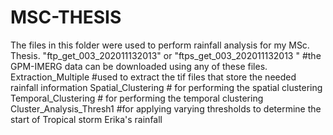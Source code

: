# MSC-THESIS
The files in this folder were used to perform rainfall analysis for my MSc. Thesis.
"ftp_get_003_202011132013" or "ftps_get_003_202011132013 "       #the GPM-IMERG data can be downloaded using any of these files.
Extraction_Multiple                                              #used to extract the tif files that store the needed rainfall information
Spatial_Clustering                                               # for performing the spatial clustering
Temporal_Clustering                                               # for performing the temporal clustering
Cluster_Analysis_Thresh1                                          #for applying varying thresholds to determine the start of Tropical storm Erika's rainfall

